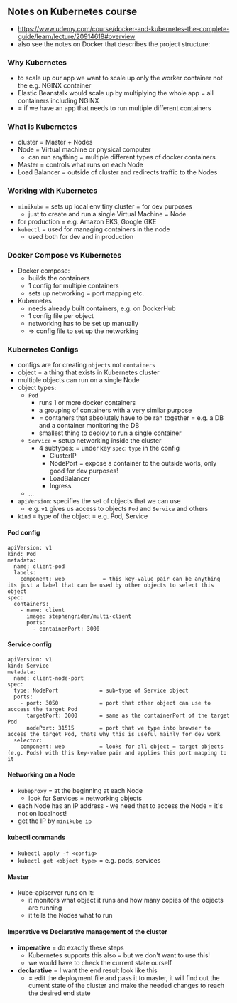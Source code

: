 ## Notes on Kubernetes course
 - https://www.udemy.com/course/docker-and-kubernetes-the-complete-guide/learn/lecture/20914618#overview
 - also see the notes on Docker that describes the project structure: 

### Why Kubernetes
 - to scale up our app we want to scale up only the worker container not the e.g. NGINX container
 - Elastic Beanstalk would scale up by multiplying the whole app = all containers including NGINX
 -  = if we have an app that needs to run multiple different containers

### What is Kubernetes
 - cluster = Master + Nodes
 - Node = Virtual machine or physical computer
   - can run anything = multiple different types of docker containers
 - Master = controls what runs on each Node
 - Load Balancer = outside of cluster and redirects traffic to the Nodes

### Working with Kubernetes
 - `minikube` = sets up local env tiny cluster = for dev purposes
   - just to create and run a single Virtual Machine = Node
 - for production = e.g. Amazon EKS, Google GKE
 - `kubectl` = used for managing containers in the node
   - used both for dev and in production

### Docker Compose vs Kubernetes
 - Docker compose:
   - builds the containers
   - 1 config for multiple containers
   - sets up networking = port mapping etc.
 - Kubernetes
   - needs already built containers, e.g. on DockerHub
   - 1 config file per object
   - networking has to be set up manually
   - => config file to set up the networking
   
### Kubernetes Configs
 - configs are for creating `objects` not `containers`
 - object = a thing that exists in Kubernetes cluster
 - multiple objects can run on a single Node 
 - object types:
   - `Pod`
     - runs 1 or more docker containers
     - a grouping of containers with a very similar purpose
     - = contaners that absolutely have to be ran together = e.g. a DB and a container monitoring the DB
     - smallest thing to deploy to run a single container
   - `Service` = setup networking inside the cluster
     - 4 subtypes: = under key `spec`: `type` in the config
       - ClusterIP
       - NodePort = expose a container to the outside worls, only good for dev purposes!
       - LoadBalancer
       - Ingress
   - ...
 - `apiVersion`: specifies the set of objects that we can use
   - e.g. `v1` gives us access to objects `Pod` and `Service` and others
 - `kind` = type of the object = e.g. Pod, Service
 
 
#### Pod config
```
apiVersion: v1
kind: Pod
metadata:
  name: client-pod
  labels:
    component: web            = this key-value pair can be anything its just a label that can be used by other objects to select this object
spec:
  containers:
    - name: client
      image: stephengrider/multi-client
      ports:
        - containerPort: 3000
```
#### Service config
```
apiVersion: v1
kind: Service
metadata:
  name: client-node-port
spec:
  type: NodePort             = sub-type of Service object
  ports:
    - port: 3050             = port that other object can use to acccess the target Pod
      targetPort: 3000       = same as the containerPort of the target Pod
      nodePort: 31515        = port that we type into browser to access the target Pod, thats why this is useful mainly for dev work
  selector:
    component: web           = looks for all object = target objects (e.g. Pods) with this key-value pair and applies this port mapping to it
```

#### Networking on a Node
 - `kubeproxy` = at the beginning at each Node
   - look for Services = networking objects
 - each Node has an IP address - we need that to access the Node = it's not on localhost!
 - get the IP by `minikube ip`
 
#### kubectl commands
 - `kubectl apply -f <config>`
 - `kubectl get <object type>` = e.g. pods, services
 

#### Master 
 - kube-apiserver runs on it:
   - it monitors what object it runs and how many copies of the objects are running
   - it tells the Nodes what to run

#### Imperative vs Declarative management of the cluster
 - **imperative** = do exactly these steps
   - Kubernetes supports this also = but we don't want to use this!
   - we would have to check the current state ourself
 - **declarative** = I want the end result look like this
   - = edit the deployment file and pass it to master, it will find out the current state of the cluster and make the needed changes to reach the desired end state 
   
